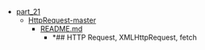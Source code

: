 - <a href = "E:\Node_projects\Node_Way\Education\Timur_Video_Node.js\part_21\cat.part_21\dir.part_21.md">part_21</a>
    - <a href = "E:\Node_projects\Node_Way\Education\Timur_Video_Node.js\part_21\HttpRequest-master\cat.HttpRequest-master\dir.HttpRequest-master.md">HttpRequest-master</a>
        - <a href = "E:\Node_projects\Node_Way\Education\Timur_Video_Node.js\part_21\HttpRequest-master\README.md">README.md</a>
            - *## HTTP Request, XMLHttpRequest, fetch
    
